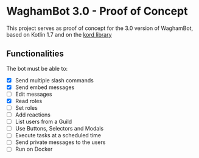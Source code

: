 # WaghamBot 3.0 - Proof of Concept

This project serves as proof of concept for the 3.0 version of WaghamBot, 
based on Kotlin 1.7 and on the [kord library](https://github.com/kordlib/kord)

## Functionalities

The bot must be able to:<br>

* [X] Send multiple slash commands
* [X] Send embed messages
* [ ] Edit messages
* [X] Read roles
* [ ] Set roles
* [ ] Add reactions
* [ ] List users from a Guild
* [ ] Use Buttons, Selectors and Modals
* [ ] Execute tasks at a scheduled time
* [ ] Send private messages to the users
* [ ] Run on Docker
